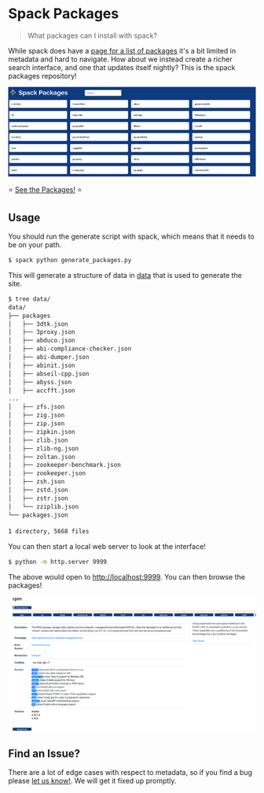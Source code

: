 # Spack Packages

> What packages can I install with spack?

While spack does have a [page for a list of packages](https://spack.readthedocs.io/en/latest/package_list.html) 
it's a bit limited in metadata and hard to navigate. How about we instead create a richer search interface,
and one that updates itself nightly? This is the spack packages repository!

![img/portal.png](img/portal.png)


⭐️ [See the Packages!](https://packages.spack.io) ⭐️

## Usage

You should run the generate script with spack, which means that it needs to be
on your path.

```bash
$ spack python generate_packages.py
```

This will generate a structure of data in [data](data) that is used to
generate the site.

```bash
$ tree data/
data/
├── packages
│   ├── 3dtk.json
│   ├── 3proxy.json
│   ├── abduco.json
│   ├── abi-compliance-checker.json
│   ├── abi-dumper.json
│   ├── abinit.json
│   ├── abseil-cpp.json
│   ├── abyss.json
│   ├── accfft.json
...
│   ├── zfs.json
│   ├── zig.json
│   ├── zip.json
│   ├── zipkin.json
│   ├── zlib.json
│   ├── zlib-ng.json
│   ├── zoltan.json
│   ├── zookeeper-benchmark.json
│   ├── zookeeper.json
│   ├── zsh.json
│   ├── zstd.json
│   ├── zstr.json
│   └── zziplib.json
└── packages.json

1 directory, 5668 files
```

You can then start a local web server to look at the interface!

```bash
$ python -m http.server 9999
```

The above would open to [http://localhost:9999](http://localhost:9999).
You can then browse the packages!

![img/package.png](img/package.png)

## Find an Issue?

There are a lot of edge cases with respect to metadata, so if you find a bug
please [let us know!](https://github.com/spack/packages). We will get it 
fixed up promptly.
